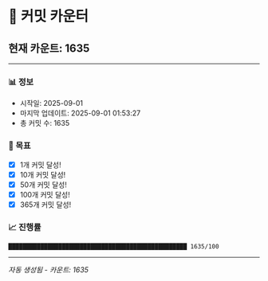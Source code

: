 # 🔢 커밋 카운터

## 현재 카운트: 1635

---

### 📊 정보
- 시작일: 2025-09-01
- 마지막 업데이트: 2025-09-01 01:53:27
- 총 커밋 수: 1635

### 🎯 목표
- [x] 1개 커밋 달성!
- [x] 10개 커밋 달성!
- [x] 50개 커밋 달성!
- [x] 100개 커밋 달성!
- [x] 365개 커밋 달성!

### 📈 진행률
```
██████████████████████████████████████████████████ 1635/100
```

---
*자동 생성됨 - 카운트: 1635*
